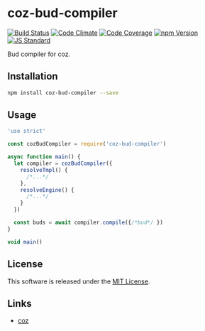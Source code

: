 coz-bud-compiler
==========

<!---
This file is generated by ape-tmpl. Do not update manually.
--->

<!-- Badge Start -->
<a name="badges"></a>

[![Build Status][bd_travis_shield_url]][bd_travis_url]
[![Code Climate][bd_codeclimate_shield_url]][bd_codeclimate_url]
[![Code Coverage][bd_codeclimate_coverage_shield_url]][bd_codeclimate_url]
[![npm Version][bd_npm_shield_url]][bd_npm_url]
[![JS Standard][bd_standard_shield_url]][bd_standard_url]

[bd_repo_url]: https://github.com/coz-labo/coz-bud-compiler
[bd_travis_url]: http://travis-ci.org/coz-labo/coz-bud-compiler
[bd_travis_shield_url]: http://img.shields.io/travis/coz-labo/coz-bud-compiler.svg?style=flat
[bd_travis_com_url]: http://travis-ci.com/coz-labo/coz-bud-compiler
[bd_travis_com_shield_url]: https://api.travis-ci.com/coz-labo/coz-bud-compiler.svg?token=
[bd_license_url]: https://github.com/coz-labo/coz-bud-compiler/blob/master/LICENSE
[bd_codeclimate_url]: http://codeclimate.com/github/coz-labo/coz-bud-compiler
[bd_codeclimate_shield_url]: http://img.shields.io/codeclimate/github/coz-labo/coz-bud-compiler.svg?style=flat
[bd_codeclimate_coverage_shield_url]: http://img.shields.io/codeclimate/coverage/github/coz-labo/coz-bud-compiler.svg?style=flat
[bd_gemnasium_url]: https://gemnasium.com/coz-labo/coz-bud-compiler
[bd_gemnasium_shield_url]: https://gemnasium.com/coz-labo/coz-bud-compiler.svg
[bd_npm_url]: http://www.npmjs.org/package/coz-bud-compiler
[bd_npm_shield_url]: http://img.shields.io/npm/v/coz-bud-compiler.svg?style=flat
[bd_standard_url]: http://standardjs.com/
[bd_standard_shield_url]: https://img.shields.io/badge/code%20style-standard-brightgreen.svg

<!-- Badge End -->


<!-- Description Start -->
<a name="description"></a>

Bud compiler for coz.

<!-- Description End -->




<!-- Sections Start -->
<a name="sections"></a>

<!-- Section from "doc/guides/01.Installation.md.hbs" Start -->

<a name="section-doc-guides-01-installation-md"></a>

Installation
-----

```bash
npm install coz-bud-compiler --save
```


<!-- Section from "doc/guides/01.Installation.md.hbs" End -->

<!-- Section from "doc/guides/02.Usage.md.hbs" Start -->

<a name="section-doc-guides-02-usage-md"></a>

Usage
----

```javascript
'use strict'

const cozBudCompiler = require('coz-bud-compiler')

async function main() {
  let compiler = cozBudCompiler({
    resolveTmpl() {
      /*...*/
    },
    resolveEngine() {
      /*...*/
    }
  })

  const buds = await compiler.compile({/*bud*/ })
}

void main()

```

<!-- Section from "doc/guides/02.Usage.md.hbs" End -->


<!-- Sections Start -->


<!-- LICENSE Start -->
<a name="license"></a>

License
-------
This software is released under the [MIT License](https://github.com/coz-labo/coz-bud-compiler/blob/master/LICENSE).

<!-- LICENSE End -->


<!-- Links Start -->
<a name="links"></a>

Links
------

+ [coz][coz_url]

[coz_url]: https://github.com/coz-labo/coz

<!-- Links End -->
